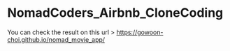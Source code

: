 # NomadCoders_Airbnb_CloneCoding

You can check the result on this url > https://gowoon-choi.github.io/nomad_movie_app/
